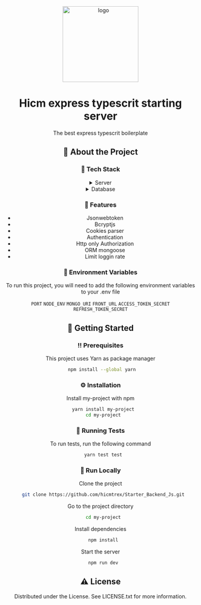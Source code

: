 <div align="center">

  <img src="https://miro.medium.com/max/1400/1*jnuiws9u0XvNyzgheYeH7w.png" alt="logo" width="200" height="auto" />
  <h1>Hicm express typescrit starting server </h1>
  
  <p>
    The best express typescrit boilerplate 
  </p>
  
  
## :star2: About the Project

<!-- TechStack -->

### :space_invader: Tech Stack

<details>
  <summary>Server</summary>
  <ul>
   <li><a href="https://www.typescrit.com/">Typescrit</a></li>
    <li><a href="https://nodejs.org/en/">Node.js</a></li>
    <li><a href="https://expressjs.com/">Express.js</a></li>
  </ul>
</details>

<details>
<summary>Database</summary>
  <ul>
    <li><a href="https://www.mongodb.com/">MongoDB</a></li>
  </ul>
</details>

<!-- Features -->

### :dart: Features

- Jsonwebtoken
- Bcryptjs
- Cookies parser
- Authentication
- Http only Authorization
- ORM mongoose
- Limit loggin rate

<!-- Env Variables -->

### :key: Environment Variables

To run this project, you will need to add the following environment variables to your .env file

`PORT`
`NODE_ENV`
`MONGO_URI`
`FRONT_URL`
`ACCESS_TOKEN_SECRET`
`REFRESH_TOKEN_SECRET`

<!-- Getting Started -->

## :toolbox: Getting Started

<!-- Prerequisites -->

### :bangbang: Prerequisites

This project uses Yarn as package manager

```bash
 npm install --global yarn
```

<!-- Installation -->

### :gear: Installation

Install my-project with npm

```bash
  yarn install my-project
  cd my-project
```

<!-- Running Tests -->

### :test_tube: Running Tests

To run tests, run the following command

```bash
  yarn test test
```

<!-- Run Locally -->

### :running: Run Locally

Clone the project

```bash
  git clone https://github.com/hicmtrex/Starter_Backend_Js.git
```

Go to the project directory

```bash
  cd my-project
```

Install dependencies

```bash
  npm install
```

Start the server

```bash
  npm run dev
```

<!-- License -->

## :warning: License

Distributed under the License. See LICENSE.txt for more information.
